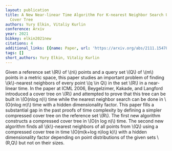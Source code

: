 ```yaml
---
layout: publication
title: A New Near-linear Time Algorithm For K-nearest Neighbor Search Using A Compressed
  Cover Tree
authors: Yury Elkin, Vitaliy Kurlin
conference: Arxiv
year: 2021
bibkey: elkin2021new
citations: 4
additional_links: [{name: Paper, url: 'https://arxiv.org/abs/2111.15478'}]
tags: []
short_authors: Yury Elkin, Vitaliy Kurlin
---
```

Given a reference set \\(R\\) of \\(n\\) points and a query set \\(Q\\) of \\(m\\) points in
a metric space, this paper studies an important problem of finding \\(k\\)-nearest
neighbors of every point \\(q \in Q\\) in the set \\(R\\) in a near-linear time. In the
paper at ICML 2006, Beygelzimer, Kakade, and Langford introduced a cover tree
on \\(R\\) and attempted to prove that this tree can be built in \\(O(nlog n)\\) time
while the nearest neighbor search can be done in \\(O(nlog m)\\) time with a
hidden dimensionality factor. This paper fills a substantial gap in the past
proofs of time complexity by defining a simpler compressed cover tree on the
reference set \\(R\\). The first new algorithm constructs a compressed cover tree
in \\(O(n log n)\\) time. The second new algorithm finds all \\(k\\)-nearest neighbors
of all points from \\(Q\\) using a compressed cover tree in time \\(O(m(k+log n)log
k)\\) with a hidden dimensionality factor depending on point distributions of the
given sets \\(R,Q\\) but not on their sizes.
